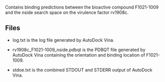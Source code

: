 Contains binding predictions between the bioactive compound F1021-1009 and the nside search space on the virulence factor rv1908c.

## Files

- log.txt is the log file generated by AutoDock Vina.

- rv1908c_F1021-1009_nside.pdbqt is the PDBQT file generated by AutoDock Vina containing the orientation and binding location of F1021-1009.

- stdoe.txt is the combined STDOUT and STDERR output of AutoDock Vina.

